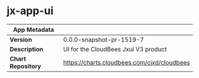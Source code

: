 # jx-app-ui

|App Metadata||
|---|---|
| **Version** | 0.0.0-snapshot-pr-1519-7 |
| **Description** | UI for the CloudBees Jxui V3 product |
| **Chart Repository** | https://charts.cloudbees.com/cjxd/cloudbees |
